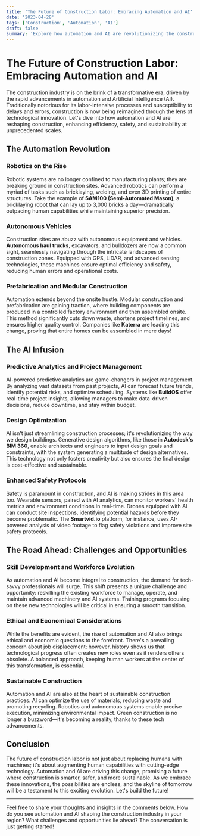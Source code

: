 ```yaml
---
title: 'The Future of Construction Labor: Embracing Automation and AI'
date: '2023-04-28'
tags: ['Construction', 'Automation', 'AI']
draft: false
summary: 'Explore how automation and AI are revolutionizing the construction industry, bringing enhanced efficiency, safety, and sustainability to the forefront.'
---
```


# The Future of Construction Labor: Embracing Automation and AI

The construction industry is on the brink of a transformative era, driven by the rapid advancements in automation and Artificial Intelligence (AI). Traditionally notorious for its labor-intensive processes and susceptibility to delays and errors, construction is now being reimagined through the lens of technological innovation. Let's dive into how automation and AI are reshaping construction, enhancing efficiency, safety, and sustainability at unprecedented scales.

## The Automation Revolution

### Robotics on the Rise

Robotic systems are no longer confined to manufacturing plants; they are breaking ground in construction sites. Advanced robotics can perform a myriad of tasks such as bricklaying, welding, and even 3D printing of entire structures. Take the example of **SAM100 (Semi-Automated Mason)**, a bricklaying robot that can lay up to 3,000 bricks a day—dramatically outpacing human capabilities while maintaining superior precision.

### Autonomous Vehicles

Construction sites are abuzz with autonomous equipment and vehicles. **Autonomous haul trucks**, excavators, and bulldozers are now a common sight, seamlessly navigating through the intricate landscapes of construction zones. Equipped with GPS, LiDAR, and advanced sensing technologies, these machines ensure optimal efficiency and safety, reducing human errors and operational costs.

### Prefabrication and Modular Construction

Automation extends beyond the onsite hustle. Modular construction and prefabrication are gaining traction, where building components are produced in a controlled factory environment and then assembled onsite. This method significantly cuts down waste, shortens project timelines, and ensures higher quality control. Companies like **Katerra** are leading this change, proving that entire homes can be assembled in mere days!

## The AI Infusion

### Predictive Analytics and Project Management

AI-powered predictive analytics are game-changers in project management. By analyzing vast datasets from past projects, AI can forecast future trends, identify potential risks, and optimize scheduling. Systems like **BuildOS** offer real-time project insights, allowing managers to make data-driven decisions, reduce downtime, and stay within budget.

### Design Optimization

AI isn't just streamlining construction processes; it's revolutionizing the way we design buildings. Generative design algorithms, like those in **Autodesk's BIM 360**, enable architects and engineers to input design goals and constraints, with the system generating a multitude of design alternatives. This technology not only fosters creativity but also ensures the final design is cost-effective and sustainable.

### Enhanced Safety Protocols

Safety is paramount in construction, and AI is making strides in this area too. Wearable sensors, paired with AI analytics, can monitor workers' health metrics and environment conditions in real-time. Drones equipped with AI can conduct site inspections, identifying potential hazards before they become problematic. The **Smartvid.io** platform, for instance, uses AI-powered analysis of video footage to flag safety violations and improve site safety protocols.

## The Road Ahead: Challenges and Opportunities

### Skill Development and Workforce Evolution

As automation and AI become integral to construction, the demand for tech-savvy professionals will surge. This shift presents a unique challenge and opportunity: reskilling the existing workforce to manage, operate, and maintain advanced machinery and AI systems. Training programs focusing on these new technologies will be critical in ensuring a smooth transition.

### Ethical and Economical Considerations

While the benefits are evident, the rise of automation and AI also brings ethical and economic questions to the forefront. There's a prevailing concern about job displacement; however, history shows us that technological progress often creates new roles even as it renders others obsolete. A balanced approach, keeping human workers at the center of this transformation, is essential.

### Sustainable Construction

Automation and AI are also at the heart of sustainable construction practices. AI can optimize the use of materials, reducing waste and promoting recycling. Robotics and autonomous systems enable precise execution, minimizing environmental impact. Green construction is no longer a buzzword—it's becoming a reality, thanks to these tech advancements.

## Conclusion

The future of construction labor is not just about replacing humans with machines; it's about augmenting human capabilities with cutting-edge technology. Automation and AI are driving this change, promising a future where construction is smarter, safer, and more sustainable. As we embrace these innovations, the possibilities are endless, and the skyline of tomorrow will be a testament to this exciting evolution. Let's build the future!

---

Feel free to share your thoughts and insights in the comments below. How do you see automation and AI shaping the construction industry in your region? What challenges and opportunities lie ahead? The conversation is just getting started!